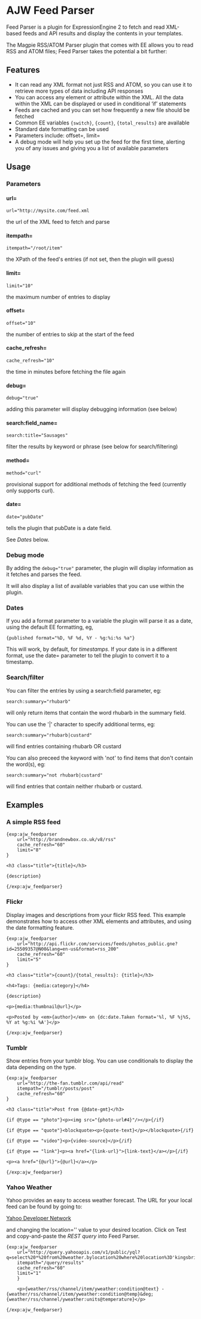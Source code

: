 # AJW Feed Parser #

Feed Parser is a plugin for ExpressionEngine 2 to fetch and read XML-based feeds and API results and display the contents in your templates.

The Magpie RSS/ATOM Parser plugin that comes with EE allows you to read RSS and ATOM files; Feed Parser takes the potential a bit further:

## Features ##

* It can read any XML format not just RSS and ATOM, so you can use it to retrieve more types of data including API responses
* You can access any element or attribute within the XML. All the data within the XML can be displayed or used in conditional ‘if’ statements
* Feeds are cached and you can set how frequently a new file should be fetched
* Common EE variables `{switch}`, `{count}`, `{total_results}` are available
* Standard date formatting can be used
* Parameters include: offset=, limit=
* A debug mode will help you set up the feed for the first time, alerting you of any issues and giving you a list of available parameters

## Usage ##

### Parameters ###

#### url= ####

	url="http://mysite.com/feed.xml

the url of the XML feed to fetch and parse

#### itempath= ####

	itempath="/root/item"

the XPath of the feed's entries (if not set, then the plugin will guess)

#### limit= ####

	limit="10"
		
the maximum number of entries to display

#### offset= ####

	offset="10"

the number of entries to skip at the start of the feed

#### cache_refresh= ####

	cache_refresh="10"

the time in minutes before fetching the file again

#### debug= ####

	debug="true"

adding this parameter will display debugging information (see below)

#### search:field_name= ####

	search:title="Sausages"

filter the results by keyword or phrase (see below for search/filtering)

#### method= ####

	method="curl"
	
provisional support for additional methods of fetching the feed (currently only
supports curl).

#### date= ####

	date="pubDate"
	
tells the plugin that pubDate is a date field.	

See _Dates_ below.

### Debug mode ###

By adding the `debug="true"` parameter, the plugin will display information as it 
fetches and parses the feed.

It will also display a list of available variables that you can use within the plugin.

### Dates ###

If you add a format parameter to a variable the plugin will parse it as a date, 
using the default EE formatting, eg, 

	{published format="%D, %F %d, %Y - %g:%i:%s %a"}

This will work, by default, for _timestamps_. If your date is in a different format, use the 
date= parameter to tell the plugin to convert it to a timestamp.

### Search/filter ###

You can filter the entries by using a search:field parameter, eg:

	search:summary="rhubarb"
  
will only return items that contain the word rhubarb in the summary field.

You can use the '|' character to specify additional terms, eg:

	search:summary="rhubarb|custard" 
	
will find entries containing rhubarb OR custard

You can also preceed the keyword with 'not' to find items that don't contain 
the word(s), eg:

	search:summary="not rhubarb|custard"
	
will find entries that contain neither rhubarb or custard.

## Examples ##

### A simple RSS feed  ###

	{exp:ajw_feedparser 
	    url="http://brandnewbox.co.uk/v8/rss"
	    cache_refresh="60"
	    limit="8"
	}

	<h3 class="title">{title}</h3>
	
	{description}
	
	{/exp:ajw_feedparser} 

### Flickr

Display images and descriptions from your flickr RSS feed. This example demonstrates how to access other XML elements and attributes, and using the date formatting feature.

	{exp:ajw_feedparser 
	    url="http://api.flickr.com/services/feeds/photos_public.gne?id=25509357@N00&lang=en-us&format=rss_200"
	    cache_refresh="60"
	    limit="5"
	}
	
	<h3 class="title">{count}/{total_results}: {title}</h3>
	
	<h4>Tags: {media:category}</h4>
	
	{description}
	
	<p>{media:thumbnail@url}</p>
	
	<p>Posted by <em>{author}</em> on {dc:date.Taken format='%l, %F %j%S, %Y at %g:%i %A'}</p>
	
	{/exp:ajw_feedparser} 

### Tumblr

Show entries from your tumblr blog. You can use conditionals to display the data depending on the type.

	{exp:ajw_feedparser 
	    url="http://the-fan.tumblr.com/api/read"
	    itempath="/tumblr/posts/post"
	    cache_refresh="60"
	}
	
	<h3 class="title">Post from {@date-gmt}</h3>
	
	{if @type == "photo"}<p><img src="{photo-url#4}"/></p>{/if}
	
	{if @type == "quote"}<blockquote><p>{quote-text}</p></blockquote>{/if}
	
	{if @type == "video"}<p>{video-source}</p>{/if}
	
	{if @type == "link"}<p><a href="{link-url}">{link-text}</a></p>{/if}
	
	<p><a href="{@url}">{@url}</a></p>
	
	{/exp:ajw_feedparser}

### Yahoo Weather ###

Yahoo provides an easy to access weather forecast. The URL for your local feed can be found by 
going to:

[Yahoo Developer Network](http://developer.yahoo.com/yql/console/?q=select%20*%20from%20weather.bylocation%20where%20location%3D'kingsbridge%2Cuk'%20and%20unit%3D'c'%3B&env=store%3A%2F%2Fdatatables.org%2Falltableswithkeys)

and changing the location='' value to your desired location. Click on Test and copy-and-paste 
the _REST query_ into Feed Parser.

	{exp:ajw_feedparser 
		url="http://query.yahooapis.com/v1/public/yql?q=select%20*%20from%20weather.bylocation%20where%20location%3D'kingsbridge%2Cuk'%20and%20unit%3D'c'%3B&diagnostics=true&env=store%3A%2F%2Fdatatables.org%2Falltableswithkeys"
		itempath="/query/results"
		cache_refresh="60"
		limit="1"
		}
		
		<p>{weather/rss/channel/item/yweather:condition@text} - {weather/rss/channel/item/yweather:condition@temp}&deg;{weather/rss/channel/yweather:units@temperature}</p>
		
	{/exp:ajw_feedparser}
